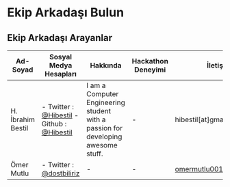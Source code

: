 # Ekip Arkadaşı Bulun


## Ekip Arkadaşı Arayanlar
| Ad-Soyad | Sosyal Medya Hesapları | Hakkında | Hackathon Deneyimi | İletişim |
| ------------- | ------------- | ------------- | ------------- | ------------- |
|  H. İbrahim Bestil | - Twitter : [@Hibestil](http://www.twitter.com/hibestil) - Github : [@Hibestil](http://www.github.com/hibestil) | I am a Computer Engineering student with a passion for developing awesome stuff. | - | hibestil[at]gmail[dot]com |
|Ömer Mutlu| - Twitter : [@dostbiliriz](http://www.twitter.com/dostbiliriz) |-| - | omermutlu001@gmail.com|

